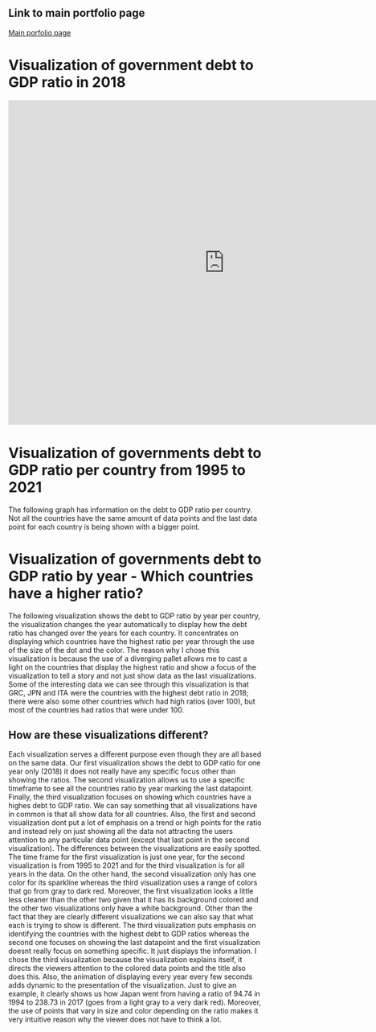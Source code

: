 ## Link to main portfolio page
[Main porfolio page](https://oscardavidmi.github.io/Benavides-portfolio/)


# Visualization of government debt to GDP ratio in 2018
<iframe src="https://data.oecd.org/chart/6Sab" width="860" height="645" style="border: 0" mozallowfullscreen="true" webkitallowfullscreen="true" allowfullscreen="true"><a href="https://data.oecd.org/chart/6Sab" target="_blank">OECD Chart: General government debt, Total, % of GDP, Annual, 2018</a></iframe>

# Visualization of governments debt to GDP ratio per country from 1995 to 2021
The following graph has information on the debt to GDP ratio per country. Not all the countries have the same amount of data points and the last data
point for each country is being shown with a bigger point.

<div class="flourish-embed flourish-chart" data-src="visualisation/11713087"><script src="https://public.flourish.studio/resources/embed.js"></script></div>

# Visualization of governments debt to GDP ratio by year - Which countries have a higher ratio?
The following visualization shows the debt to GDP ratio by year per country, the visualization changes the year automatically to display how the debt ratio has changed over the years for each country. It concentrates on displaying which countries have the highest ratio per year through the use of the size of the dot and the color.
The reason why I chose this visualization is because the use of a diverging pallet allows me to cast a light on the countries that display the highest ratio and show a focus of the visualization to tell a story and not just show data as the last visualizations. 
Some of the interesting data we can see through this visualization is that GRC, JPN and ITA were the countries with the highest debt ratio in 2018; there were also some other countries which had high ratios (over 100), but most of the countries had ratios that were under 100.

<div class="flourish-embed flourish-scatter" data-src="visualisation/11720060"><script src="https://public.flourish.studio/resources/embed.js"></script></div>

## How are these visualizations different?
Each visualization serves a different purpose even though they are all based on the same data. Our first visualization shows the debt to GDP ratio for one year only (2018) it does not really have any specific focus other than showing the ratios. The second visualization allows us to use a specific timeframe to see all the countries ratio by year marking the last datapoint. Finally, the third visualization focuses on showing which countries have a highes debt to GDP ratio.
We can say something that all visualizations have in common is that all show data for all countries. Also, the first and second visualization dont put a lot of emphasis on a trend or high points for the ratio and instead rely on just showing all the data not attracting the users attention to any particular data point (except that last point in the second visualization). 
The differences between the visualizations are easily spotted. The time frame for the first visualization is just one year, for the second visualization is from 1995 to 2021 and for the third visualization is for all years in the data. On the other hand, the second visualization only has one color for its sparkline whereas the third visualization uses a range of colors that go from gray to dark red. Moreover, the first visualization looks a little less cleaner than the other two given that it has its background colored and the other two visualizations only have a white background. Other than the fact that they are clearly different visualizations we can also say that what each is trying to show is different. The third visualization puts emphasis on identifying the countries with the highest debt to GDP ratios whereas the second one focuses on showing the last datapoint and the first visualization doesnt really focus on something specific. It just displays the information.
I chose the third visualization because the visualization explains itself, it directs the viewers attention to the colored data points and the title also does this. Also, the animation of displaying every year every few seconds adds dynamic to the presentation of the visualization. Just to give an example, it clearly shows us how Japan went from having a ratio of 94.74 in 1994 to 238.73 in 2017 (goes from a light gray to a very dark red). Moreover, the use of points that vary in size and color depending on the ratio makes it very intuitive reason why the viewer does not have to think a lot. 
